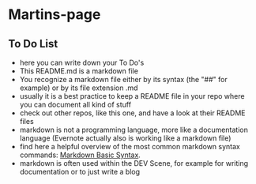 # Martins-page

## To Do List
- here you can write down your To Do's
- This README.md is a markdown file
- You recognize a markdown file either by its syntax (the "##" for example) or by its file extension .md
- usually it is a best practice to keep a README file in your repo where you can document all kind of stuff
- check out other repos, like this one, and have a look at their README files
- markdown is not a programming language, more like a documentation language (Evernote actually also is working like a markdown file)
- find here a helpful overview of the most common markdown syntax commands: [Markdown Basic Syntax](https://www.markdownguide.org/basic-syntax/).
- markdown is often used within the DEV Scene, for example for writing documentation or to just write a blog
